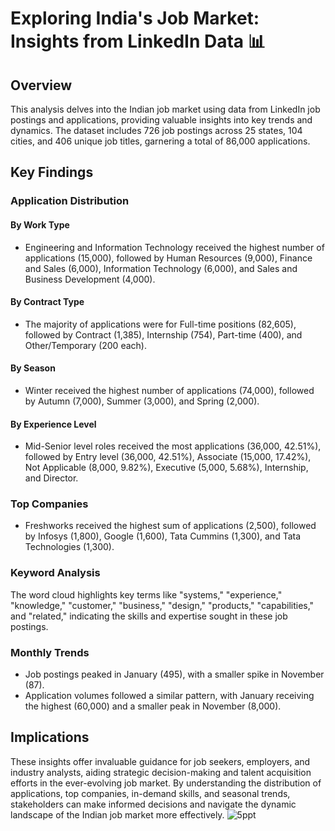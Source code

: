 # Exploring India's Job Market: Insights from LinkedIn Data 📊

## Overview

This analysis delves into the Indian job market using data from LinkedIn job postings and applications, providing valuable insights into key trends and dynamics. The dataset includes 726 job postings across 25 states, 104 cities, and 406 unique job titles, garnering a total of 86,000 applications.

## Key Findings

### Application Distribution

#### By Work Type
- Engineering and Information Technology received the highest number of applications (15,000), followed by Human Resources (9,000), Finance and Sales (6,000), Information Technology (6,000), and Sales and Business Development (4,000).

#### By Contract Type
- The majority of applications were for Full-time positions (82,605), followed by Contract (1,385), Internship (754), Part-time (400), and Other/Temporary (200 each).

#### By Season
- Winter received the highest number of applications (74,000), followed by Autumn (7,000), Summer (3,000), and Spring (2,000).

#### By Experience Level
- Mid-Senior level roles received the most applications (36,000, 42.51%), followed by Entry level (36,000, 42.51%), Associate (15,000, 17.42%), Not Applicable (8,000, 9.82%), Executive (5,000, 5.68%), Internship, and Director.

### Top Companies
- Freshworks received the highest sum of applications (2,500), followed by Infosys (1,800), Google (1,600), Tata Cummins (1,300), and Tata Technologies (1,300).

### Keyword Analysis
The word cloud highlights key terms like "systems," "experience," "knowledge," "customer," "business," "design," "products," "capabilities," and "related," indicating the skills and expertise sought in these job postings.

### Monthly Trends
- Job postings peaked in January (495), with a smaller spike in November (87).
- Application volumes followed a similar pattern, with January receiving the highest (60,000) and a smaller peak in November (8,000).

## Implications
These insights offer invaluable guidance for job seekers, employers, and industry analysts, aiding strategic decision-making and talent acquisition efforts in the ever-evolving job market. By understanding the distribution of applications, top companies, in-demand skills, and seasonal trends, stakeholders can make informed decisions and navigate the dynamic landscape of the Indian job market more effectively.
![5ppt](https://github.com/Lakshmi2411/Linkedin-Job-Analysis/assets/55243829/0a64f8df-72dc-466b-96ce-c348309dc126)
